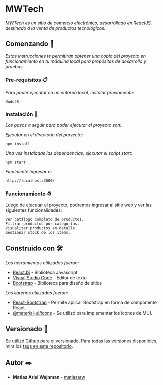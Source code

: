 # MWTech

_MWTech es un sitio de comercio electrónico, desarrollado en ReactJS, destinado a la venta de productos tecnológicos._

## Comenzando 🚀

_Estas instrucciones te permitirán obtener una copia del proyecto en funcionamiento en tu máquina local para propósitos de desarrollo y pruebas._

### Pre-requisitos 📋

_Para poder ejecutar en un entorno local, instalar previamente:_

```
NodeJS
```

### Instalación 🔧

_Los pasos a seguir para poder ejecutar el proyecto son:_

_Ejecutar en el directorio del proyecto:_

```
npm install
```

_Una vez instaladas las dependencias, ejecutar el script start:_

```
npm start
```

_Finalmente ingresar a:_

```
http://localhost:3000/
```

### Funcionamiento ⚙️

Luego de ejecutar el proyecto, podremos ingresar al sitio web y ver las siguientes funcionalidades:

```
Ver catálogo completo de productos.
Filtrar productos por categorías.
Visualizar productos en detalle.
Gestionar stock de los items.
```

## Construido con 🛠️

_Las herramientas utilizadas fueron:_

- [ReactJS](https://es.reactjs.org/) - Biblioteca Javascript
- [Visual Studio Code](https://code.visualstudio.com/) - Editor de texto
- [Bootstrap](https://getbootstrap.com/) - Biblioteca para diseño de sitios

_Las librerias utilizadas fueron:_

- [React-Bootstrap](https://react-bootstrap.github.io) - Permite aplicar Bootstrap en forma de componente React.
- [@material-ui/icons](https://mui.com/es/components/material-icons/) - Se utilizó para implementar los iconos de MUI.

## Versionado 📌

Se utilizó [Github](https://github.com/) para el versionado. Para todas las versiones disponibles, mira los [tags en este repositorio](https://github.com/matiasarw/ecommerce-react/commits/master).

## Autor ✒️

- **Matias Ariel Wajnman** - [matiasarw](https://github.com/matiasarw)
